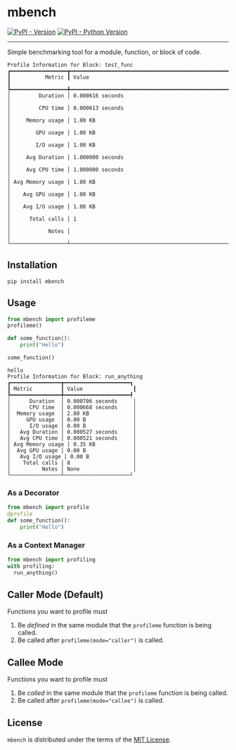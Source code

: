 # mbench

[![PyPI - Version](https://img.shields.io/pypi/v/mbench.svg)](https://pypi.org/project/mbench)
[![PyPI - Python Version](https://img.shields.io/pypi/pyversions/mbench.svg)](https://pypi.org/project/mbench)

-----

Simple benchmarking tool for a module, function, or block of code.

```
Profile Information for Block: test_func
┏━━━━━━━━━━━━━━━━━━┳━━━━━━━━━━━━━━━━━━━━━━━━━━━━━━━━━━━━━━━━━━━━━━━━━━━━━━━━━━━━━━━━━━━━━━━━━━━━━━━━━━━━━━━━━━━━━━━━━━━━━━━━━━━━━━━┓
┃           Metric ┃ Value                                                                                                         ┃
┡━━━━━━━━━━━━━━━━━━╇━━━━━━━━━━━━━━━━━━━━━━━━━━━━━━━━━━━━━━━━━━━━━━━━━━━━━━━━━━━━━━━━━━━━━━━━━━━━━━━━━━━━━━━━━━━━━━━━━━━━━━━━━━━━━━━┩
│         Duration │ 0.000616 seconds                                                                                              │
│         CPU time │ 0.000613 seconds                                                                                              │
│     Memory usage │ 1.00 KB                                                                                                       │
│        GPU usage │ 1.00 KB                                                                                                       │
│        I/O usage │ 1.00 KB                                                                                                       │
│     Avg Duration │ 1.000000 seconds                                                                                              │
│     Avg CPU time │ 1.000000 seconds                                                                                              │
│ Avg Memory usage │ 1.00 KB                                                                                                       │
│    Avg GPU usage │ 1.00 KB                                                                                                       │
│    Avg I/O usage │ 1.00 KB                                                                                                       │
│      Total calls │ 1                                                                                                             │
│            Notes │                                                                                                               │
└──────────────────┴───────────────────────────────────────────────────────────────────────────────────────────────────────────────┘
```
## Installation

```console
pip install mbench
```

## Usage

```python
from mbench import profileme
profileme()

def some_function():
    print("Hello")

some_function()
```
```console
hello
Profile Information for Block: run_anything
┏━━━━━━━━━━━━━━━━┳━━━━━━━━━━━━━━━━━━━━━┓
┃ Metric         ┃ Value                ┃
┡━━━━━━━━━━━━━━━━╇━━━━━━━━━━━━━━━━━━━━━┩
│      Duration  │ 0.000706 seconds     │
│      CPU time  │ 0.000668 seconds     │
│  Memory usage  │ 2.80 KB              │
│     GPU usage  │ 0.00 B               │
│      I/O usage │ 0.00 B               │
│   Avg Duration │ 0.000527 seconds     │
│   Avg CPU time │ 0.000521 seconds     │
│ Avg Memory usage │ 0.35 KB            │
│  Avg GPU usage │ 0.00 B               │
│   Avg I/O usage │ 0.00 B              │
│    Total calls │ 8                    │
│          Notes │ None                 │
└────────────────┴─────────────────────┘
```
### As a Decorator

```python
from mbench import profile
@profile
def some_function():
    print("Hello")
```

### As a Context Manager
```python
from mbench import profiling
with profiling:
  run_anything()
```

## Caller Mode  (Default)

Functions you want to profile must

1. Be _defined_ in the same module that the `profileme` function is being called.
2. Be called after `profileme(mode="caller")` is called.

## Callee Mode

Functions you want to profile must

1. Be _called_ in the same module that the `profileme` function is being called.
2. Be called after `profileme(mode="callee")` is called.


## License

`mbench` is distributed under the terms of the [MIT License](LICENSE).

